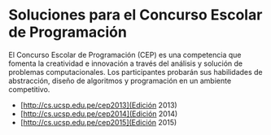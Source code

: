# Soluciones para el Concurso Escolar de Programación

El Concurso Escolar de Programación (CEP) es una competencia que fomenta la creatividad e innovación a través del análisis y solución de problemas computacionales. Los participantes probarán sus habilidades de abstracción, diseño de algoritmos y programación en un ambiente competitivo.

* [http://cs.ucsp.edu.pe/cep2013](Edición 2013)
* [http://cs.ucsp.edu.pe/cep2014](Edición 2014)
* [http://cs.ucsp.edu.pe/cep2015](Edición 2015)

